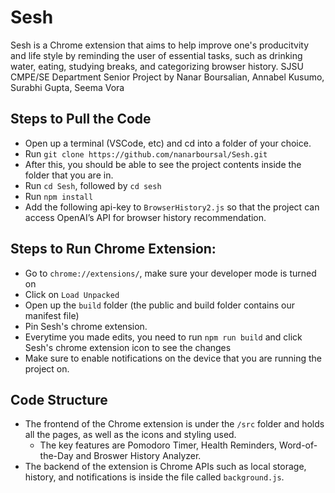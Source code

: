 # Sesh
Sesh is a Chrome extension that aims to help improve one's producitvity and life style by reminding the user of essential tasks, such as drinking water, eating, studying breaks, and categorizing browser history. 
SJSU CMPE/SE Department Senior Project by Nanar Boursalian, Annabel Kusumo, Surabhi Gupta, Seema Vora

## Steps to Pull the Code
- Open up a terminal (VSCode, etc) and cd into a folder of your choice.
- Run `git clone https://github.com/nanarboursal/Sesh.git`
- After this, you should be able to see the project contents inside the folder that you are in.
- Run `cd Sesh`, followed by `cd sesh`
- Run `npm install`
- Add the following api-key <insert api key here> to `BrowserHistory2.js` so that the project can access OpenAI’s API for browser history recommendation.

## Steps to Run Chrome Extension:
- Go to `chrome://extensions/`, make sure your developer mode is turned on
- Click on `Load Unpacked`
- Open up the `build` folder (the public and build folder contains our manifest file)
- Pin Sesh's chrome extension.
- Everytime you made edits, you need to run `npm run build` and click Sesh's chrome extension icon to see the changes
- Make sure to enable notifications on the device that you are running the project on.

## Code Structure
- The frontend of the Chrome extension is under the `/src` folder and holds all the pages, as well as the icons and styling used. 
   * The key features are Pomodoro Timer, Health Reminders, Word-of-the-Day and Broswer History Analyzer.
- The backend of the extension is Chrome APIs such as local storage, history, and notifications is inside the file called `background.js`.
